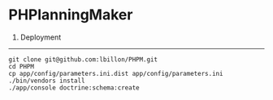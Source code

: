PHPlanningMaker
===============
1) Deployment
-------------
```
git clone git@github.com:lbillon/PHPM.git  
cd PHPM  
cp app/config/parameters.ini.dist app/config/parameters.ini  
./bin/vendors install  
./app/console doctrine:schema:create
```  






